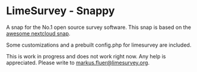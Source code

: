 # LimeSurvey - Snappy

A snap for the No.1 open source survey software.
This snap is based on the [awesome nextcloud snap](https://github.com/nextcloud/nextcloud-snap).

Some customizations and a prebuilt config.php for limesurvey are included.

This is work in progress and does not work right now.
Any help is appreciated.
Please write to [markus.fluer@limesurvey.org](mailto:markus.fluer@limesurvey.org).
